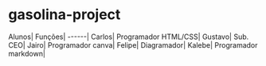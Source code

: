 # gasolina-project

Alunos| Funções|
------|
Carlos| Programador HTML/CSS|
Gustavo| Sub. CEO|
Jairo| Programador canva|
Felipe| Diagramador|
Kalebe| Programador markdown|


